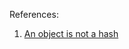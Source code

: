 
References:

1. [An object is not a hash](http://www.devthought.com/2012/01/18/an-object-is-not-a-hash/)
